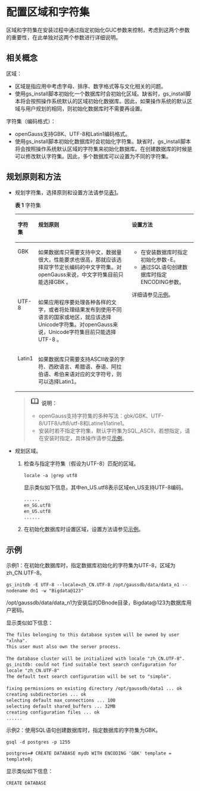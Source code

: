 # 配置区域和字符集<a name="ZH-CN_TOPIC_0251900915"></a>

区域和字符集在安装过程中通过指定初始化GUC参数来控制，考虑到这两个参数的重要性，在此单独对这两个参数进行详细说明。

## 相关概念<a name="zh-cn_topic_0249784576_zh-cn_topic_0241805810_zh-cn_topic_0085434664_zh-cn_topic_0059782037_s3dc17ad92fab4710ab676f8b8aaf3346"></a>

区域：

-   区域是指应用中考虑字母、排序、数字格式等与文化相关的问题。
-   使用gs\_install脚本初始化一个数据库时会初始化区域。缺省时，gs\_install脚本将会按照操作系统默认的区域初始化数据库。因此，如果操作系统的默认区域与用户规划的相同，则初始化数据库时不需要再设置。

字符集（编码格式）：

-   openGauss支持GBK、UTF-8和Latin1编码格式。
-   使用gs\_install脚本初始化数据库时会初始化字符集。缺省时，gs\_install脚本将会按照操作系统默认区域的字符集来初始化数据库。在创建数据库的时候是可以修改默认字符集。因此，多个数据库可以设置为不同的字符集。

## 规划原则和方法<a name="zh-cn_topic_0249784576_zh-cn_topic_0241805810_zh-cn_topic_0085434664_zh-cn_topic_0059782037_s6ab1e5d68c4d415aa572630d13e0b61b"></a>

-   规划字符集，选择原则和设置方法请参见[表1](#zh-cn_topic_0249784576_zh-cn_topic_0241805810_zh-cn_topic_0085434664_zh-cn_topic_0059782037_table4528029520399)。

    **表 1**  字符集

    <a name="zh-cn_topic_0249784576_zh-cn_topic_0241805810_zh-cn_topic_0085434664_zh-cn_topic_0059782037_table4528029520399"></a>
    <table><thead align="left"><tr id="zh-cn_topic_0249784576_zh-cn_topic_0241805810_zh-cn_topic_0085434664_zh-cn_topic_0059782037_row2988498920399"><th class="cellrowborder" valign="top" width="9.700000000000001%" id="mcps1.2.4.1.1"><p id="zh-cn_topic_0249784576_zh-cn_topic_0241805810_zh-cn_topic_0085434664_zh-cn_topic_0059782037_p2336335220399"><a name="zh-cn_topic_0249784576_zh-cn_topic_0241805810_zh-cn_topic_0085434664_zh-cn_topic_0059782037_p2336335220399"></a><a name="zh-cn_topic_0249784576_zh-cn_topic_0241805810_zh-cn_topic_0085434664_zh-cn_topic_0059782037_p2336335220399"></a>字符集</p>
    </th>
    <th class="cellrowborder" valign="top" width="53.71%" id="mcps1.2.4.1.2"><p id="zh-cn_topic_0249784576_zh-cn_topic_0241805810_zh-cn_topic_0085434664_zh-cn_topic_0059782037_p1338336820399"><a name="zh-cn_topic_0249784576_zh-cn_topic_0241805810_zh-cn_topic_0085434664_zh-cn_topic_0059782037_p1338336820399"></a><a name="zh-cn_topic_0249784576_zh-cn_topic_0241805810_zh-cn_topic_0085434664_zh-cn_topic_0059782037_p1338336820399"></a>规划原则</p>
    </th>
    <th class="cellrowborder" valign="top" width="36.59%" id="mcps1.2.4.1.3"><p id="zh-cn_topic_0249784576_zh-cn_topic_0241805810_zh-cn_topic_0085434664_zh-cn_topic_0059782037_p1031100420399"><a name="zh-cn_topic_0249784576_zh-cn_topic_0241805810_zh-cn_topic_0085434664_zh-cn_topic_0059782037_p1031100420399"></a><a name="zh-cn_topic_0249784576_zh-cn_topic_0241805810_zh-cn_topic_0085434664_zh-cn_topic_0059782037_p1031100420399"></a>设置方法</p>
    </th>
    </tr>
    </thead>
    <tbody><tr id="zh-cn_topic_0249784576_zh-cn_topic_0241805810_zh-cn_topic_0085434664_zh-cn_topic_0059782037_row1218707520399"><td class="cellrowborder" valign="top" width="9.700000000000001%" headers="mcps1.2.4.1.1 "><p id="zh-cn_topic_0249784576_zh-cn_topic_0241805810_zh-cn_topic_0085434664_zh-cn_topic_0059782037_p476501020399"><a name="zh-cn_topic_0249784576_zh-cn_topic_0241805810_zh-cn_topic_0085434664_zh-cn_topic_0059782037_p476501020399"></a><a name="zh-cn_topic_0249784576_zh-cn_topic_0241805810_zh-cn_topic_0085434664_zh-cn_topic_0059782037_p476501020399"></a>GBK</p>
    </td>
    <td class="cellrowborder" valign="top" width="53.71%" headers="mcps1.2.4.1.2 "><p id="zh-cn_topic_0249784576_zh-cn_topic_0241805810_zh-cn_topic_0085434664_zh-cn_topic_0059782037_p5114038620399"><a name="zh-cn_topic_0249784576_zh-cn_topic_0241805810_zh-cn_topic_0085434664_zh-cn_topic_0059782037_p5114038620399"></a><a name="zh-cn_topic_0249784576_zh-cn_topic_0241805810_zh-cn_topic_0085434664_zh-cn_topic_0059782037_p5114038620399"></a>如果数据库只需要支持中文，数据量很大，性能要求也很高，那就应该选择双字节定长编码的中文字符集。对<span id="zh-cn_topic_0249784576_zh-cn_topic_0241805810_text75211237164511"><a name="zh-cn_topic_0249784576_zh-cn_topic_0241805810_text75211237164511"></a><a name="zh-cn_topic_0249784576_zh-cn_topic_0241805810_text75211237164511"></a>openGauss</span>来说，中文字符集目前只能选择GBK 。</p>
    </td>
    <td class="cellrowborder" rowspan="3" valign="top" width="36.59%" headers="mcps1.2.4.1.3 "><a name="zh-cn_topic_0249784576_zh-cn_topic_0241805810_zh-cn_topic_0085434664_zh-cn_topic_0059782037_ul5486726620399"></a><a name="zh-cn_topic_0249784576_zh-cn_topic_0241805810_zh-cn_topic_0085434664_zh-cn_topic_0059782037_ul5486726620399"></a><ul id="zh-cn_topic_0249784576_zh-cn_topic_0241805810_zh-cn_topic_0085434664_zh-cn_topic_0059782037_ul5486726620399"><li>在安装数据库时指定初始化参数-E。</li><li>通过SQL语句创建数据库时指定ENCODING参数。</li></ul>
    <p id="zh-cn_topic_0249784576_zh-cn_topic_0241805810_zh-cn_topic_0085434664_zh-cn_topic_0059782037_p1506353820399"><a name="zh-cn_topic_0249784576_zh-cn_topic_0241805810_zh-cn_topic_0085434664_zh-cn_topic_0059782037_p1506353820399"></a><a name="zh-cn_topic_0249784576_zh-cn_topic_0241805810_zh-cn_topic_0085434664_zh-cn_topic_0059782037_p1506353820399"></a>详细请参见<a href="#zh-cn_topic_0249784576_zh-cn_topic_0241805810_zh-cn_topic_0085434664_zh-cn_topic_0059782037_sa523d6a2a09c4cf29d503e2175747721">示例</a>。</p>
    </td>
    </tr>
    <tr id="zh-cn_topic_0249784576_zh-cn_topic_0241805810_zh-cn_topic_0085434664_zh-cn_topic_0059782037_row3513549720399"><td class="cellrowborder" valign="top" headers="mcps1.2.4.1.1 "><p id="zh-cn_topic_0249784576_zh-cn_topic_0241805810_zh-cn_topic_0085434664_zh-cn_topic_0059782037_p4257481520399"><a name="zh-cn_topic_0249784576_zh-cn_topic_0241805810_zh-cn_topic_0085434664_zh-cn_topic_0059782037_p4257481520399"></a><a name="zh-cn_topic_0249784576_zh-cn_topic_0241805810_zh-cn_topic_0085434664_zh-cn_topic_0059782037_p4257481520399"></a>UTF-8</p>
    </td>
    <td class="cellrowborder" valign="top" headers="mcps1.2.4.1.2 "><p id="zh-cn_topic_0249784576_zh-cn_topic_0241805810_zh-cn_topic_0085434664_zh-cn_topic_0059782037_p3274544620399"><a name="zh-cn_topic_0249784576_zh-cn_topic_0241805810_zh-cn_topic_0085434664_zh-cn_topic_0059782037_p3274544620399"></a><a name="zh-cn_topic_0249784576_zh-cn_topic_0241805810_zh-cn_topic_0085434664_zh-cn_topic_0059782037_p3274544620399"></a>如果应用程序要处理各种各样的文字，或者将处理结果发布到使用不同语言的国家或地区，就应该选择Unicode字符集。对<span id="zh-cn_topic_0249784576_zh-cn_topic_0241805810_text1538564315454"><a name="zh-cn_topic_0249784576_zh-cn_topic_0241805810_text1538564315454"></a><a name="zh-cn_topic_0249784576_zh-cn_topic_0241805810_text1538564315454"></a>openGauss</span>来说，Unicode字符集目前只能选择UTF-8 。</p>
    </td>
    </tr>
    <tr id="zh-cn_topic_0249784576_zh-cn_topic_0241805810_zh-cn_topic_0085434664_zh-cn_topic_0059782037_row4544574720399"><td class="cellrowborder" valign="top" headers="mcps1.2.4.1.1 "><p id="zh-cn_topic_0249784576_zh-cn_topic_0241805810_zh-cn_topic_0085434664_zh-cn_topic_0059782037_p4778401920399"><a name="zh-cn_topic_0249784576_zh-cn_topic_0241805810_zh-cn_topic_0085434664_zh-cn_topic_0059782037_p4778401920399"></a><a name="zh-cn_topic_0249784576_zh-cn_topic_0241805810_zh-cn_topic_0085434664_zh-cn_topic_0059782037_p4778401920399"></a>Latin1</p>
    </td>
    <td class="cellrowborder" valign="top" headers="mcps1.2.4.1.2 "><p id="zh-cn_topic_0249784576_zh-cn_topic_0241805810_zh-cn_topic_0085434664_zh-cn_topic_0059782037_p4530030120399"><a name="zh-cn_topic_0249784576_zh-cn_topic_0241805810_zh-cn_topic_0085434664_zh-cn_topic_0059782037_p4530030120399"></a><a name="zh-cn_topic_0249784576_zh-cn_topic_0241805810_zh-cn_topic_0085434664_zh-cn_topic_0059782037_p4530030120399"></a>如果数据库只需要支持ASCII收录的字符、西欧语言、希腊语、泰语、阿拉伯语、希伯来语对应的文字符号，则可以选择Latin1。</p>
    </td>
    </tr>
    </tbody>
    </table>

    >![](public_sys-resources/icon-note.gif) **说明：**   
    >-   openGauss支持字符集的多种写法：gbk/GBK、UTF-8/UTF8/uft8/utf-8和Latine1/latine1。  
    >-   安装时若不指定字符集，默认字符集为SQL\_ASCII，若想指定，请在安装时指定，具体操作请参见[示例](#zh-cn_topic_0249784576_zh-cn_topic_0241805810_zh-cn_topic_0085434664_zh-cn_topic_0059782037_sa523d6a2a09c4cf29d503e2175747721)。  

-   规划区域。
    1.  检查与指定字符集（假设为UTF-8）匹配的区域。

        ```
        locale -a |grep utf8
        ```

        显示类似如下信息，其中en\_US.utf8表示区域en\_US支持UTF-8编码。

        ```
        ......
        en_SG.utf8
        en_US.utf8
        ......
        ```

    2.  在初始化数据库时设置区域，设置方法请参见[示例](#zh-cn_topic_0249784576_zh-cn_topic_0241805810_zh-cn_topic_0085434664_zh-cn_topic_0059782037_sa523d6a2a09c4cf29d503e2175747721)。


## 示例<a name="zh-cn_topic_0249784576_zh-cn_topic_0241805810_zh-cn_topic_0085434664_zh-cn_topic_0059782037_sa523d6a2a09c4cf29d503e2175747721"></a>

示例1：在初始化数据库时，指定数据库初始化的字符集为UTF-8，区域为zh\_CN.UTF-8。

```
gs_initdb -E UTF-8 --locale=zh_CN.UTF-8 /opt/gaussdb/data/data_n1 --nodename dn1 -w "Bigdata@123"
```

/opt/gaussdb/data/data\_n1为安装后的DBnode目录，Bigdata@123为数据库用户密码。

显示类似如下信息：

```
The files belonging to this database system will be owned by user "xlnha".
This user must also own the server process.

The database cluster will be initialized with locale "zh_CN.UTF-8".
gs_initdb: could not find suitable text search configuration for locale "zh_CN.UTF-8"
The default text search configuration will be set to "simple".

fixing permissions on existing directory /opt/gaussdb/data1 ... ok
creating subdirectories ... ok
selecting default max_connections ... 100
selecting default shared_buffers ... 32MB
creating configuration files ... ok
......
```

示例2：使用SQL语句创建数据库时，指定数据库的字符集为GBK。

```
gsql -d postgres -p 1255
```

```
postgres=# CREATE DATABASE mydb WITH ENCODING 'GBK' template = template0;
```

显示类似如下信息：

```
CREATE DATABASE
```

